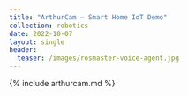 ```yaml
---
title: "ArthurCam – Smart Home IoT Demo"
collection: robotics
date: 2022-10-07
layout: single
header:
  teaser: /images/rosmaster-voice-agent.jpg
---
```


{% include arthurcam.md %}
